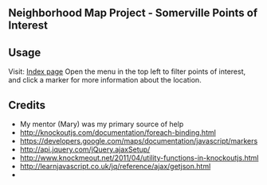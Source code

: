 ## Neighborhood Map Project - Somerville Points of Interest

## Usage

Visit: [Index page](https://lostandsaved.github.io/Somerville-Points-of-Interest/index.html)
Open the menu in the top left to filter points of interest, and click a marker for more information about the location.

## Credits

* My mentor (Mary) was my primary source of help
* http://knockoutjs.com/documentation/foreach-binding.html
* https://developers.google.com/maps/documentation/javascript/markers
* http://api.jquery.com/jQuery.ajaxSetup/
* http://www.knockmeout.net/2011/04/utility-functions-in-knockoutjs.html
* http://learnjavascript.co.uk/jq/reference/ajax/getjson.html
* 
